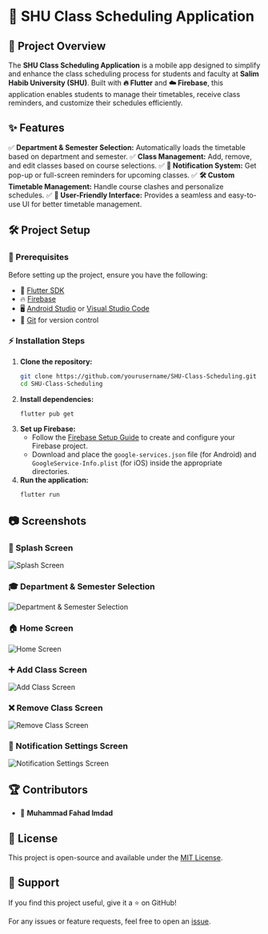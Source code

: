 # 🚀 SHU Class Scheduling Application

## 📌 Project Overview
The **SHU Class Scheduling Application** is a mobile app designed to simplify and enhance the class scheduling process for students and faculty at **Salim Habib University (SHU)**. Built with **🔥 Flutter** and **☁️ Firebase**, this application enables students to manage their timetables, receive class reminders, and customize their schedules efficiently.

## ✨ Features
✅ **Department & Semester Selection:** Automatically loads the timetable based on department and semester.
✅ **Class Management:** Add, remove, and edit classes based on course selections.
✅ **📅 Notification System:** Get pop-up or full-screen reminders for upcoming classes.
✅ **🛠️ Custom Timetable Management:** Handle course clashes and personalize schedules.
✅ **🎨 User-Friendly Interface:** Provides a seamless and easy-to-use UI for better timetable management.

## 🛠️ Project Setup
### 📌 Prerequisites
Before setting up the project, ensure you have the following:
- 📌 [Flutter SDK](https://flutter.dev/docs/get-started/install)
- 🔥 [Firebase](https://firebase.google.com/docs/web/setup)
- 🖥️ [Android Studio](https://developer.android.com/studio) or [Visual Studio Code](https://code.visualstudio.com)
- 🔗 [Git](https://git-scm.com/) for version control

### ⚡ Installation Steps
1. **Clone the repository:**
   ```sh
   git clone https://github.com/yourusername/SHU-Class-Scheduling.git
   cd SHU-Class-Scheduling
   ```
2. **Install dependencies:**
   ```sh
   flutter pub get
   ```
3. **Set up Firebase:**
   - Follow the [Firebase Setup Guide](https://firebase.google.com/docs/web/setup) to create and configure your Firebase project.
   - Download and place the `google-services.json` file (for Android) and `GoogleService-Info.plist` (for iOS) inside the appropriate directories.
4. **Run the application:**
   ```sh
   flutter run
   ```

## 📷 Screenshots
### 🚀 Splash Screen
![Splash Screen](screenshots/splash_screen.png)

### 🎓 Department & Semester Selection
![Department & Semester Selection](screenshots/department_selection.png)

### 🏠 Home Screen
![Home Screen](screenshots/home_screen.png)

### ➕ Add Class Screen
![Add Class Screen](screenshots/add_class.png)

### ❌ Remove Class Screen
![Remove Class Screen](screenshots/remove_class.png)

### 🔔 Notification Settings Screen
![Notification Settings Screen](screenshots/notification_settings.png)

## 🏆 Contributors
- 👤 **Muhammad Fahad Imdad**

## 📜 License
This project is open-source and available under the [MIT License](LICENSE).

## 🌟 Support
If you find this project useful, give it a ⭐ on GitHub!

For any issues or feature requests, feel free to open an [issue](https://github.com/yourusername/SHU-Class-Scheduling/issues).
